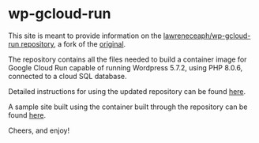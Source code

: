 # wp-gcloud-run

This site is meant to provide information on the [lawreneceaph/wp-gcloud-run repository](https://github.com/lawrenceaph/wp-gcloud-run), a fork of the [original](https://github.com/peterkracik/wp-gcloud-run).   

The repository contains all the files needed to build a container image for Google Cloud Run capable of running Wordpress 5.7.2, using PHP 8.0.6, connected to a cloud SQL database. 

Detailed instructions for using the updated repository can be found [here](https://lawrence.aritao.dev/deploying-wordpress-on-cloud-run-in-2021-d2f3c58b039b?source=friends_link&sk=2bd0cea0f374e9e78963281f54ad2ef5). 

A sample site built using the container built through the repository can be found [here](https://aritao.org).

Cheers, and enjoy!
